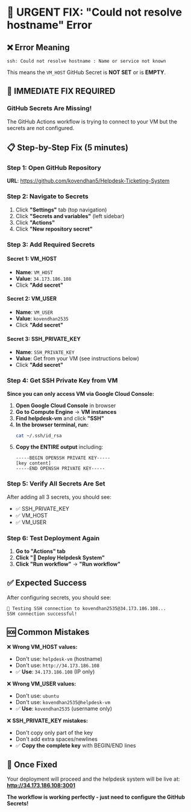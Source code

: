 # 🚨 URGENT FIX: "Could not resolve hostname" Error

## ❌ **Error Meaning**

```
ssh: Could not resolve hostname : Name or service not known
```

This means the `VM_HOST` GitHub Secret is **NOT SET** or is **EMPTY**.

## 🎯 **IMMEDIATE FIX REQUIRED**

### GitHub Secrets Are Missing!

The GitHub Actions workflow is trying to connect to your VM but the secrets are not configured.

## 📋 **Step-by-Step Fix (5 minutes)**

### Step 1: Open GitHub Repository

**URL**: https://github.com/kovendhan5/Helpdesk-Ticketing-System

### Step 2: Navigate to Secrets

1. Click **"Settings"** tab (top navigation)
2. Click **"Secrets and variables"** (left sidebar)
3. Click **"Actions"**
4. Click **"New repository secret"**

### Step 3: Add Required Secrets

#### Secret 1: VM_HOST

- **Name**: `VM_HOST`
- **Value**: `34.173.186.108`
- Click **"Add secret"**

#### Secret 2: VM_USER

- **Name**: `VM_USER`
- **Value**: `kovendhan2535`
- Click **"Add secret"**

#### Secret 3: SSH_PRIVATE_KEY

- **Name**: `SSH_PRIVATE_KEY`
- **Value**: Get from your VM (see instructions below)
- Click **"Add secret"**

### Step 4: Get SSH Private Key from VM

**Since you can only access VM via Google Cloud Console:**

1. **Open Google Cloud Console** in browser
2. **Go to Compute Engine** → **VM instances**
3. **Find helpdesk-vm** and click **"SSH"**
4. **In the browser terminal, run:**
   ```bash
   cat ~/.ssh/id_rsa
   ```
5. **Copy the ENTIRE output** including:
   ```
   -----BEGIN OPENSSH PRIVATE KEY-----
   [key content]
   -----END OPENSSH PRIVATE KEY-----
   ```

### Step 5: Verify All Secrets Are Set

After adding all 3 secrets, you should see:

- ✅ SSH_PRIVATE_KEY
- ✅ VM_HOST
- ✅ VM_USER

### Step 6: Test Deployment Again

1. **Go to "Actions" tab**
2. **Click "🚀 Deploy Helpdesk System"**
3. **Click "Run workflow"** → **"Run workflow"**

## ✅ **Expected Success**

After configuring secrets, you should see:

```
🧪 Testing SSH connection to kovendhan2535@34.173.186.108...
SSH connection successful!
```

## 🆘 **Common Mistakes**

❌ **Wrong VM_HOST values:**

- Don't use: `helpdesk-vm` (hostname)
- Don't use: `http://34.173.186.108`
- ✅ **Use**: `34.173.186.108` (IP only)

❌ **Wrong VM_USER values:**

- Don't use: `ubuntu`
- Don't use: `kovendhan2535@helpdesk-vm`
- ✅ **Use**: `kovendhan2535` (username only)

❌ **SSH_PRIVATE_KEY mistakes:**

- Don't copy only part of the key
- Don't add extra spaces/newlines
- ✅ **Copy the complete key** with BEGIN/END lines

## 🚀 **Once Fixed**

Your deployment will proceed and the helpdesk system will be live at:
**http://34.173.186.108:3001**

**The workflow is working perfectly - just need to configure the GitHub Secrets!**
